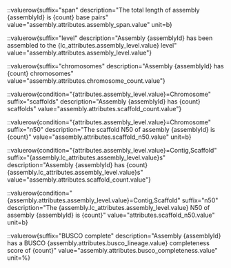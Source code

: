 ::valuerow{suffix="span" description="The total length of assembly {assemblyId} is {count} base pairs" value="assembly.attributes.assembly_span.value" unit=b}

::valuerow{suffix="level" description="Assembly {assemblyId} has been assembled to the {lc_attributes.assembly_level.value} level" value="assembly.attributes.assembly_level.value"}

::valuerow{suffix="chromosomes" description="Assembly {assemblyId} has {count} chromosomes" value="assembly.attributes.chromosome_count.value"}

::valuerow{condition="{attributes.assembly_level.value}=Chromosome" suffix="scaffolds" description="Assembly {assemblyId} has {count} scaffolds" value="assembly.attributes.scaffold_count.value"}

::valuerow{condition="{attributes.assembly_level.value}=Chromosome" suffix="n50" description="The scaffold N50 of assembly {assemblyId} is {count}" value="assembly.attributes.scaffold_n50.value" unit=b}

::valuerow{condition="{attributes.assembly_level.value}=Contig,Scaffold" suffix="{assembly.lc_attributes.assembly_level.value}s" description="Assembly {assemblyId} has {count} {assembly.lc_attributes.assembly_level.value}s" value="assembly.attributes.scaffold_count.value"}

::valuerow{condition="{assembly.attributes.assembly_level.value}=Contig,Scaffold" suffix="n50" description="The {assembly.lc_attributes.assembly_level.value} N50 of assembly {assemblyId} is {count}" value="attributes.scaffold_n50.value" unit=b}

::valuerow{suffix="BUSCO complete" description="Assembly {assemblyId} has a BUSCO {assembly.attributes.busco_lineage.value} completeness score of {count}" value="assembly.attributes.busco_completeness.value" unit=%}
